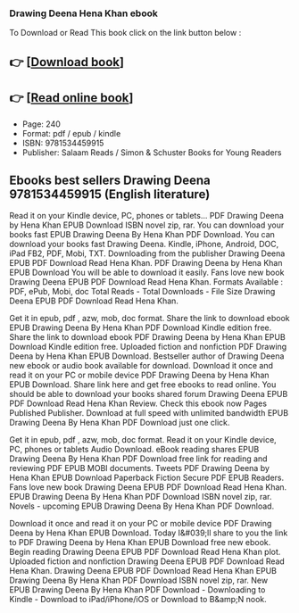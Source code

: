 ### Drawing Deena Hena Khan ebook

To Download or Read This book click on the link button below :

## 👉  [**[Download book](http://ebooksharez.info/download.php?group=book&from=github.com&id=698925&lnk=1081 "Download book")**]

## 👉  [**[Read online book](http://ebooksharez.info/download.php?group=book&from=github.com&id=698925&lnk=1081 "Read online book")**]


* Page: 240
* Format: pdf / epub / kindle
* ISBN: 9781534459915
* Publisher: Salaam Reads / Simon &amp; Schuster Books for Young Readers



## Ebooks best sellers Drawing Deena  9781534459915 (English literature)


Read it on your Kindle device, PC, phones or tablets... PDF Drawing Deena by Hena Khan EPUB Download ISBN novel zip, rar. You can download your books fast EPUB Drawing Deena By Hena Khan PDF Download. You can download your books fast Drawing Deena. Kindle, iPhone, Android, DOC, iPad FB2, PDF, Mobi, TXT. Downloading from the publisher Drawing Deena EPUB PDF Download Read Hena Khan. PDF Drawing Deena by Hena Khan EPUB Download You will be able to download it easily. Fans love new book Drawing Deena EPUB PDF Download Read Hena Khan. Formats Available : PDF, ePub, Mobi, doc Total Reads - Total Downloads - File Size Drawing Deena EPUB PDF Download Read Hena Khan.

Get it in epub, pdf , azw, mob, doc format. Share the link to download ebook EPUB Drawing Deena By Hena Khan PDF Download Kindle edition free. Share the link to download ebook PDF Drawing Deena by Hena Khan EPUB Download Kindle edition free. Uploaded fiction and nonfiction PDF Drawing Deena by Hena Khan EPUB Download. Bestseller author of Drawing Deena new ebook or audio book available for download. Download it once and read it on your PC or mobile device PDF Drawing Deena by Hena Khan EPUB Download. Share link here and get free ebooks to read online. You should be able to download your books shared forum Drawing Deena EPUB PDF Download Read Hena Khan Review. Check this ebook now Pages Published Publisher. Download at full speed with unlimited bandwidth EPUB Drawing Deena By Hena Khan PDF Download just one click.

Get it in epub, pdf , azw, mob, doc format. Read it on your Kindle device, PC, phones or tablets Audio Download. eBook reading shares EPUB Drawing Deena By Hena Khan PDF Download free link for reading and reviewing PDF EPUB MOBI documents. Tweets PDF Drawing Deena by Hena Khan EPUB Download Paperback Fiction Secure PDF EPUB Readers. Fans love new book Drawing Deena EPUB PDF Download Read Hena Khan. EPUB Drawing Deena By Hena Khan PDF Download ISBN novel zip, rar. Novels - upcoming EPUB Drawing Deena By Hena Khan PDF Download.

Download it once and read it on your PC or mobile device PDF Drawing Deena by Hena Khan EPUB Download. Today I&amp;#039;ll share to you the link to PDF Drawing Deena by Hena Khan EPUB Download free new ebook. Begin reading Drawing Deena EPUB PDF Download Read Hena Khan plot. Uploaded fiction and nonfiction Drawing Deena EPUB PDF Download Read Hena Khan. Drawing Deena EPUB PDF Download Read Hena Khan EPUB Drawing Deena By Hena Khan PDF Download ISBN novel zip, rar. New EPUB Drawing Deena By Hena Khan PDF Download - Downloading to Kindle - Download to iPad/iPhone/iOS or Download to B&amp;amp;N nook.





